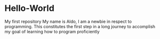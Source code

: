 # Hello-World
My first repository 
My name is Aldo, I am a newbie in respect to programming. 
This constitutes the first step in a long journey to accomplish my goal of learning how to program proficiently
